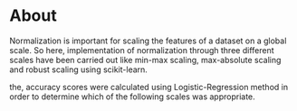 # About
Normalization is important for scaling the features of a dataset on a global scale. So here, implementation of normalization through three different scales have been carried out like min-max scaling, max-absolute scaling and robust scaling using scikit-learn.

the, accuracy scores were calculated using Logistic-Regression method in order to determine which of the following scales was appropriate.
